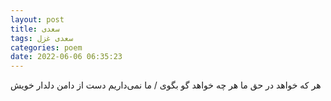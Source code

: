 ```yaml
---
layout: post
title: سعدی
tags: سعدی غزل
categories: poem
date: 2022-06-06 06:35:23
---
```


هر که خواهد در حق ما هر چه خواهد گو بگوی / ما نمی‌داریم دست از دامن دلدار خویش

